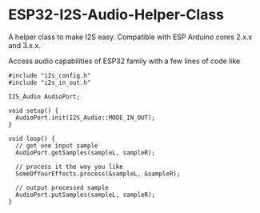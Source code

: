 # ESP32-I2S-Audio-Helper-Class

A helper class to make I2S easy. Compatible with ESP Arduino cores 2.x.x and 3.x.x.


Access audio capabilities of ESP32 family with a few lines of code like

```
#include "i2s_config.h"
#include "i2s_in_out.h"

I2S_Audio AudioPort;

void setup() {
  AudioPort.init(I2S_Audio::MODE_IN_OUT);
}

void loop() {
  // get one input sample
  AudioPort.getSamples(sampleL, sampleR);

  // process it the way you like
  SomeOfYourEffects.process(&sampleL, &sampleR);

  // output processed sample
  AudioPort.putSamples(sampleL, sampleR);
}
```
